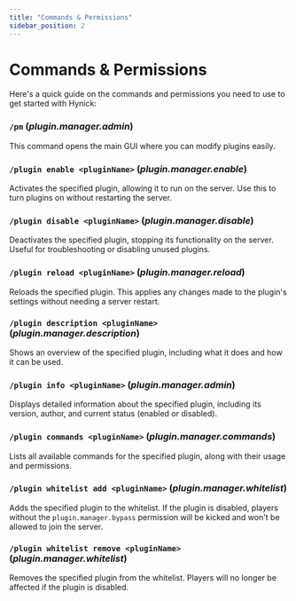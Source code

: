 ```yaml
---
title: "Commands & Permissions"
sidebar_position: 2
---
```


# Commands & Permissions
Here's a quick guide on the commands and permissions you need to use to get started with Hynick:

### `/pm` (_plugin.manager.admin_)
This command opens the main GUI where you can modify plugins easily.

### `/plugin enable <pluginName>` (_plugin.manager.enable_)
Activates the specified plugin, allowing it to run on the server. Use this to turn plugins on without restarting the server.

### `/plugin disable <pluginName>` (_plugin.manager.disable_)
Deactivates the specified plugin, stopping its functionality on the server. Useful for troubleshooting or disabling unused plugins.

### `/plugin reload <pluginName>` (_plugin.manager.reload_)
Reloads the specified plugin. This applies any changes made to the plugin's settings without needing a server restart.

### `/plugin description <pluginName>` (_plugin.manager.description_)
Shows an overview of the specified plugin, including what it does and how it can be used.

### `/plugin info <pluginName>` (_plugin.manager.admin_)
Displays detailed information about the specified plugin, including its version, author, and current status (enabled or disabled).

### `/plugin commands <pluginName>` (_plugin.manager.commands_)
Lists all available commands for the specified plugin, along with their usage and permissions.

### `/plugin whitelist add <pluginName>` (_plugin.manager.whitelist_)
Adds the specified plugin to the whitelist. If the plugin is disabled, players without the `plugin.manager.bypass` permission will be kicked and won't be allowed to join the server.

### `/plugin whitelist remove <pluginName>` (_plugin.manager.whitelist_)
Removes the specified plugin from the whitelist. Players will no longer be affected if the plugin is disabled.